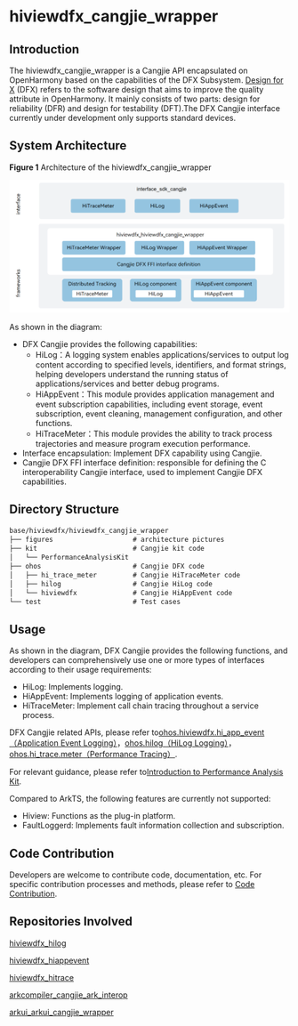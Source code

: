 # hiviewdfx_cangjie_wrapper

## Introduction

The hiviewdfx_cangjie_wrapper is a Cangjie API encapsulated on OpenHarmony based on the capabilities of the DFX Subsystem. [Design for X](https://en.wikipedia.org/wiki/Design_for_X)  \(DFX\) refers to the software design that aims to improve the quality attribute in OpenHarmony. It mainly consists of two parts: design for reliability \(DFR\) and design for testability \(DFT\).The DFX Cangjie interface currently under development only supports standard devices.

## System Architecture

**Figure  1**  Architecture of the hiviewdfx_cangjie_wrapper  

![Architecture of the hiviewdfx_cangjie_wrapper](figures/hiviewdfx_cangjie_wrapper_architecture_en.png)

As shown in the diagram:

- DFX Cangjie provides the following capabilities:
    - HiLog：A logging system enables applications/services to output log content according to specified levels, identifiers, and format strings, helping developers understand the running status of applications/services and better debug programs.
    - HiAppEvent：This module provides application management and event subscription capabilities, including event storage, event subscription, event cleaning, management configuration, and other functions.
    - HiTraceMeter：This module provides the ability to track process trajectories and measure program execution performance.
- Interface encapsulation: Implement DFX capability using Cangjie.
- Cangjie DFX FFI interface definition: responsible for defining the C interoperability Cangjie interface, used to implement Cangjie DFX capabilities.

## Directory Structure

```
base/hiviewdfx/hiviewdfx_cangjie_wrapper
├── figures                    # architecture pictures
├── kit                        # Cangjie kit code
│   └── PerformanceAnalysisKit
├── ohos                       # Cangjie DFX code
│   ├── hi_trace_meter         # Cangjie HiTraceMeter code
│   ├── hilog                  # Cangjie HiLog code
│   └── hiviewdfx              # Cangjie HiAppEvent code
└── test                       # Test cases
```

## Usage

As shown in the diagram, DFX Cangjie provides the following functions, and developers can comprehensively use one or more types of interfaces according to their usage requirements:

- HiLog: Implements logging.
- HiAppEvent: Implements logging of application events.
- HiTraceMeter: Implement call chain tracing throughout a service process.

DFX Cangjie related APIs, please refer to[ohos.hiviewdfx.hi_app_event（Application Event Logging）](https://gitcode.com/openharmony-sig/arkcompiler_cangjie_ark_interop/blob/master/doc/API_Reference/source_en/apis/PerformanceAnalysisKit/cj-apis-hiappevent.md)，[ohos.hilog（HiLog Logging）](https://gitcode.com/openharmony-sig/arkcompiler_cangjie_ark_interop/blob/master/doc/API_Reference/source_en/apis/PerformanceAnalysisKit/cj-apis-hilog.md)，[ohos.hi_trace.meter（Performance Tracing）](https://gitcode.com/openharmony-sig/arkcompiler_cangjie_ark_interop/blob/master/doc/API_Reference/source_en/apis/PerformanceAnalysisKit/cj-apis-hi_tracemeter.md).

For relevant guidance, please refer to[Introduction to Performance Analysis Kit](https://gitcode.com/openharmony-sig/arkcompiler_cangjie_ark_interop/blob/master/doc/Dev_Guide/source_en/dfx/cj-performance-analysis-kit-overview.md).

Compared to ArkTS, the following features are currently not supported:

- Hiview: Functions as the plug-in platform.
- FaultLoggerd: Implements fault information collection and subscription.

## Code Contribution

Developers are welcome to contribute code, documentation, etc. For specific contribution processes and methods, please refer to [Code Contribution](https://gitcode.com/openharmony/docs/blob/master/en/contribute/code-contribution.md).

## Repositories Involved

[hiviewdfx\_hilog](https://gitee.com/openharmony/hiviewdfx_hilog/blob/master/README.md)

[hiviewdfx\_hiappevent](https://gitee.com/openharmony/hiviewdfx_hiappevent/blob/master/README.md)

[hiviewdfx\_hitrace](https://gitee.com/openharmony/hiviewdfx_hitrace)

[arkcompiler_cangjie_ark_interop](https://gitcode.com/openharmony-sig/arkcompiler_cangjie_ark_interop)

[arkui_arkui_cangjie_wrapper](https://gitcode.com/openharmony-sig/arkui_arkui_cangjie_wrapper)

